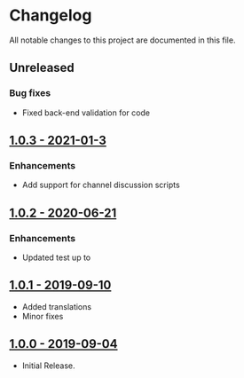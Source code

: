 # Changelog

All notable changes to this project are documented in this file.

## Unreleased

### Bug fixes

- Fixed back-end validation for code

## [1.0.3 - 2021-01-3](https://github.com/manzoorwanijk/wptelegram-comments/releases/tag/v1.0.3)

### Enhancements

- Add support for channel discussion scripts

## [1.0.2 - 2020-06-21](https://github.com/manzoorwanijk/wptelegram-comments/releases/tag/v1.0.2)

### Enhancements

- Updated test up to

## [1.0.1 - 2019-09-10](https://github.com/manzoorwanijk/wptelegram-comments/releases/tag/v1.0.1)

- Added translations
- Minor fixes

## [1.0.0 - 2019-09-04](https://github.com/manzoorwanijk/wptelegram-comments/releases/tag/v1.0.0)

- Initial Release.
